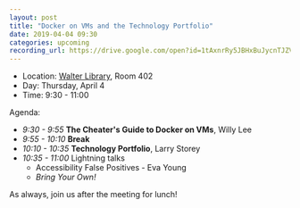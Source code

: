```yaml
---
layout: post
title: "Docker on VMs and the Technology Portfolio"
date: 2019-04-04 09:30
categories: upcoming
recording_url: https://drive.google.com/open?id=1tAxnrRy5JBHxBuJycnTJZVvdISjzGt86
---
```


- Location: [Walter Library](http://campusmaps.umn.edu/walter-library), Room 402
- Day: Thursday, April 4
- Time: 9:30 - 11:00

Agenda:

- *9:30 - 9:55* **The Cheater's Guide to Docker on VMs**, Willy Lee
- *9:55 - 10:10* **Break**
- *10:10 - 10:35* **Technology Portfolio**, Larry Storey
- *10:35 - 11:00* Lightning talks
  - Accessibility False Positives - Eva Young
  - _Bring Your Own!_

As always, join us after the meeting for lunch!
